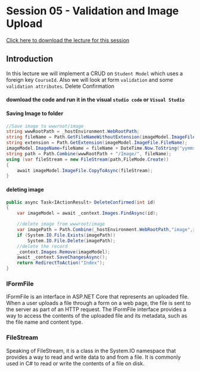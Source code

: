 # Session 05 - Validation and Image Upload

[Click here to download the lecture for this session](https://www.idrive.com/idrive/sh/sh?k=t0g5a6c4s2)

## Introduction
In this lecture we will implement a CRUD on `Student Model` which uses a foreign key `CourseId`. Also we will look at form `validation` and some `validation attributes`.  Delete Confirmation

#### download the code and run it in the visual `studio code` or `Visual Studio`

#### Saving Image to folder
```csharp
//Save image to wwwroot/image
string wwwRootPath = _hostEnvironment.WebRootPath;
string fileName = Path.GetFileNameWithoutExtension(imageModel.ImageFile.FileName);
string extension = Path.GetExtension(imageModel.ImageFile.FileName);
imageModel.ImageName=fileName = fileName + DateTime.Now.ToString("yymmssfff") + extension;
string path = Path.Combine(wwwRootPath + "/Image/", fileName);
using (var fileStream = new FileStream(path,FileMode.Create))
{
    await imageModel.ImageFile.CopyToAsync(fileStream);
}
```
#### deleting image

```csharp
public async Task<IActionResult> DeleteConfirmed(int id)
{
    var imageModel = await _context.Images.FindAsync(id);

    //delete image from wwwroot/image
    var imagePath = Path.Combine(_hostEnvironment.WebRootPath,"image",imageModel.ImageName);
    if (System.IO.File.Exists(imagePath))
        System.IO.File.Delete(imagePath);
    //delete the record
    _context.Images.Remove(imageModel);
    await _context.SaveChangesAsync();
    return RedirectToAction("Index");
}
```

### IFormFile
IFormFile is an interface in ASP.NET Core that represents an uploaded file. When a user uploads a file through a form on a web page, the file is sent to the server as part of an HTTP request. The IFormFile interface provides a way to access the contents of the uploaded file and its metadata, such as the file name and content type.

### FileStream
Speaking of FileStream, it is a class in the System.IO namespace that provides a way to read and write data to and from a file. It is commonly used in C# to read or write the contents of a file on disk.